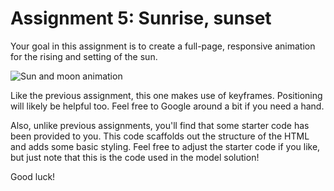 # Assignment 5: Sunrise, sunset

Your goal in this assignment is to create a full-page, responsive animation for the rising and setting of the sun.

![Sun and moon animation](./images/sun-and-moon.gif)

Like the previous assignment, this one makes use of keyframes. Positioning will likely be helpful too. Feel free to Google around a bit if you need a hand.

Also, unlike previous assignments, you'll find that some starter code has been provided to you. This code scaffolds out the structure of the HTML and adds some basic styling. Feel free to adjust the starter code if you like, but just note that this is the code used in the model solution!

Good luck!
